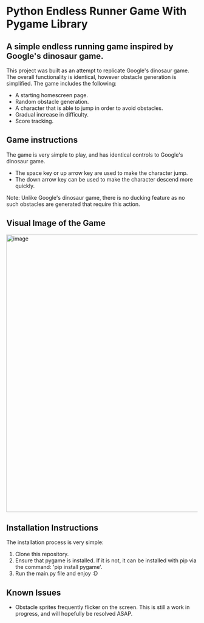 # Python Endless Runner Game With Pygame Library

## A simple endless running game inspired by Google's dinosaur game.

This project was built as an attempt to replicate Google's dinosaur game. The overall functionality is identical, however obstacle generation is simplified. The game includes
the following:

* A starting homescreen page.
* Random obstacle generation.
* A character that is able to jump in order to avoid obstacles.
* Gradual increase in difficulty.
* Score tracking.

## Game instructions

The game is very simple to play, and has identical controls to Google's dinosaur game. 

* The space key or up arrow key are used to make the character jump.
* The down arrow key can be used to make the character descend more quickly.

Note: Unlike Google's dinosaur game, there is no ducking feature as no such obstacles are generated that require this action.

## Visual Image of the Game

<img width="731" alt="image" src="https://github.com/aaouy/runner_game/assets/137780044/2fb6b934-b177-4377-9bf7-f7f841642ef1">

## Installation Instructions

The installation process is very simple:

1. Clone this repository.
2. Ensure that pygame is installed. If it is not, it can be installed with pip via the command: 'pip install pygame'.
3. Run the main.py file and enjoy :D

## Known Issues

* Obstacle sprites frequently flicker on the screen. This is still a work in progress, and will hopefully be resolved ASAP. 







